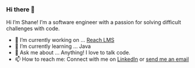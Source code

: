 ### Hi there 👋


Hi I’m Shane! I’m a software engineer with a passion for solving difficult challenges with code.

- 🔭 I’m currently working on ... [Reach LMS](https://github.com/orgs/Lambda-School-Labs/teams/labs-31-reach-lms-b)
- 🌱 I’m currently learning ... Java
- 💬 Ask me about ... Anything! I love to talk code.
- 📫 How to reach me: Connect with me on [LinkedIn](https://www.linkedin.com/in/shane-slone/) or [send me an email](mailto:slone.shane@gmail.com)

